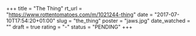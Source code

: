 +++
title = "The Thing"
rt_url = "https://www.rottentomatoes.com/m/1021244-thing"
date = "2017-07-10T17:54:20+01:00"
slug = "the_thing"
poster = "jaws.jpg"
date_watched = ""
draft = true
rating = "-"
status = "PENDING"
+++